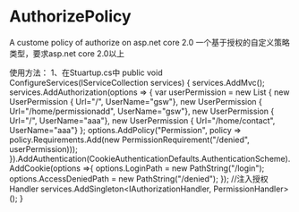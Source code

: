 # AuthorizePolicy
A custome policy of authorize on asp.net core 2.0
一个基于授权的自定义策略类型，要求asp.net core 2.0以上

使用方法：
1、在Stuartup.cs中
        public void ConfigureServices(IServiceCollection services)
        {
            services.AddMvc(); 
            services.AddAuthorization(options =>
            {
                var userPermission = new List<UserPermission> {
                              new UserPermission {  Url="/", UserName="gsw"},
                              new UserPermission {  Url="/home/permissionadd", UserName="gsw"},
                              new UserPermission {  Url="/", UserName="aaa"},
                              new UserPermission {  Url="/home/contact", UserName="aaa"}
                          };
                options.AddPolicy("Permission",
                          policy => policy.Requirements.Add(new PermissionRequirement("/denied", userPermission)));
            }).AddAuthentication(CookieAuthenticationDefaults.AuthenticationScheme).AddCookie(options =>{
                options.LoginPath = new PathString("/login");
                options.AccessDeniedPath = new PathString("/denied");
            });
            //注入授权Handler
            services.AddSingleton<IAuthorizationHandler, PermissionHandler>();
        }
